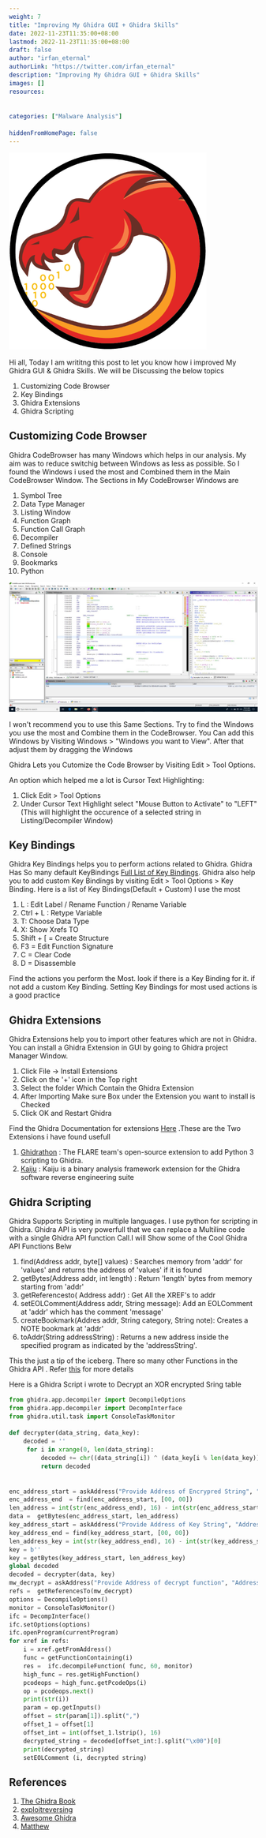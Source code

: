 ```yaml
---
weight: 7
title: "Improving My Ghidra GUI + Ghidra Skills"
date: 2022-11-23T11:35:00+08:00
lastmod: 2022-11-23T11:35:00+08:00
draft: false
author: "irfan_eternal"
authorLink: "https://twitter.com/irfan_eternal"
description: "Improving My Ghidra GUI + Ghidra Skills"
images: []
resources:


categories: ["Malware Analysis"]

hiddenFromHomePage: false
---
```

<img src="ghidra.png" alt="Ghidra" width="400"/>

Hi all, Today I am writitng this post to let you know how i improved  My Ghidra GUI & Ghidra Skills. We will be  Discussing the below topics

1) Customizing Code Browser
2) Key Bindings
3) Ghidra Extensions
4) Ghidra Scripting

## Customizing Code Browser

Ghidra CodeBrowser has many Windows which helps in our analysis. My aim was to reduce switchig between Windows as less as possible. So I found the Windows i used the most and Combined them in the Main CodeBrowser Window.
The Sections in My CodeBrowser Windows are

1) Symbol Tree
2) Data Type Manager
3) Listing Window
4) Function Graph
5) Function Call Graph
6) Decompiler
7) Defined Strings
8) Console
9) Bookmarks
10) Python

<img src="codeBrowser.png" alt="code Browser"/>

I won't recommend you to use this Same Sections. Try to find the Windows you use the most and Combine them in the CodeBrowser. You Can add this Windows by Visiting Windows > "Windows you want to View". After that adjust them by dragging the Windows

Ghidra Lets you Cutomize the Code Browser by Visiting Edit > Tool Options.


An option which helped me a lot is Cursor Text Highlighting: 
1) Click Edit > Tool Options 
2) Under  Cursor Text Highlight select "Mouse Button to Activate" to  "LEFT" (This will highlight the occurence of a selected string in Listing/Decompiler Window)

## Key Bindings

Ghidra Key Bindings helps you to perform actions related to Ghidra. Ghidra Has So many default KeyBindings [Full List of Key Bindings](https://ghidra-sre.org/CheatSheet.html). Ghidra also help you to add custom Key Bindings by visiting Edit > Tool Options > Key Binding.
Here is a list of Key Bindings(Default + Custom) I use the most
1) L : Edit Label / Rename Function / Rename Variable
2) Ctrl + L : Retype Variable
3) T: Choose Data Type
4) X: Show Xrefs TO
5) Shift + [ = Create Structure
6) F3 = Edit Function Signature
7) C = Clear Code
8) D = Disassemble

Find the actions you perform the Most. look if there is a Key Binding for it. if not add a custom Key Binding. Setting Key Bindings for most used actions is a good practice


## Ghidra Extensions

Ghidra Extensions help you to import other features which are not in Ghidra. You can install a Ghidra Extension in GUI by going to Ghidra project Manager Window.
1) Click File → Install Extensions 
2) Click on the '+' icon in the Top right 
3) Select the folder Which Contain the Ghidra Extension 
4) After Importing Make sure Box under the Extension you want to install is Checked 
5) Click OK and Restart Ghidra

Find the Ghidra Documentation for extensions [Here](https://ghidra-sre.org/InstallationGuide.html#Extensions) .These are the Two Extensions i have found usefull

1) [Ghidrathon](https://github.com/mandiant/Ghidrathon) : The FLARE team's open-source extension to add Python 3 scripting to Ghidra.
2) [Kaiju](https://github.com/certcc/kaiju) :  Kaiju is a binary analysis framework extension for the Ghidra software reverse engineering suite

## Ghidra Scripting

Ghidra Supports Scripting in multiple languages. I use python for scripting in Ghidra. Ghidra API is very powerfull that we can replace a Multiline code with a single Ghidra API function Call.I will Show some of the Cool Ghidra API Functions Belw

1) find(Address addr, byte[] values) : Searches memory from 'addr' for 'values' and returns the address of 'values' if it is found
2) getBytes(Address addr, int length) : Return 'length' bytes from memory starting from 'addr'
3) getReferencesto( Address addr) : Get All the XREF's to addr
4) setEOLComment(Address addr, String message): Add an EOLComment at 'addr' which has the comment 'message'
5) createBookmark(Addres addr, String category, String note): Creates a NOTE bookmark at 'addr'
6) toAddr​(String addressString)	: Returns a new address inside the specified program as indicated by the 'addressString'.


This the just a tip of the iceberg. There so many other Functions in the Ghidra API . Refer [this](https://ghidra.re/ghidra_docs/api/ghidra/program/flatapi/FlatProgramAPI.html) for more details

Here is a Ghidra Script i wrote to Decrypt an XOR encrypted Sring table

```python
from ghidra.app.decompiler import DecompileOptions
from ghidra.app.decompiler import DecompInterface
from ghidra.util.task import ConsoleTaskMonitor

def decrypter(data_string, data_key):
    decoded = ''
     for i in xrange(0, len(data_string):
         decoded += chr((data_string[i]) ^ (data_key[i % len(data_key)]))
         return decoded


enc_address_start = askAddress("Provide Address of Encrypred String", "Address")
enc_address_end  = find(enc_address_start, [00, 00]) 
len_address = int(str(enc_address_end), 16) - int(str(enc_address_start), 16)
data =  getBytes(enc_address_start, len_address) 
key_address_start = askAddress("Provide Address of Key String", "Address")
key_address_end = find(key_address_start, [00, 00])
len_address_key = int(str(key_address_end), 16) - int(str(key_address_start), 16) 
key = b''
key = getBytes(key_address_start, len_address_key)
global decoded
decoded = decrypter(data, key)
mw_decrypt = askAddress("Provide Address of decrypt function", "Address")
refs =  getReferencesTo(mw_decrypt)
options = DecompileOptions() 
monitor = ConsoleTaskMonitor()
ifc = DecompInterface() 
ifc.setOptions(options)
ifc.openProgram(currentProgram)
for xref in refs:
    i = xref.getFromAddress()
    func = getFunctionContaining(i)
    res =  ifc.decompileFunction( func, 60, monitor)
    high_func = res.getHighFunction() 
    pcodeops = high_func.getPcodeOps(i)
    op = pcodeops.next() 
    print(str(i))
    param = op.getInputs()
    offset = str(param[1]).split(",")
    offset_1 = offset[1]
    offset_int = int(offset_1.lstrip(), 16) 
    decrypted_string = decoded[offset_int:].split("\x00")[0]
    print(decrypted_string)
    setEOLComment (i, decrypted string)
```

## References
1) [The Ghidra Book](https://www.amazon.com/Ghidra-Book-Definitive-Guide-ebook/dp/B0852N9Y4Q)
2) [exploitreversing](https://exploitreversing.com/2022/02/03/malware-analysis-series-mas-article-2/)
3) [Awesome Ghidra](https://github.com/AllsafeCyberSecurity/awesome-ghidra)
4) [Matthew](https://twitter.com/embee_research)



